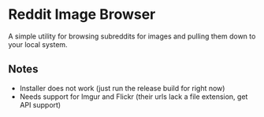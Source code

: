 Reddit Image Browser
====================

A simple utility for browsing subreddits for images and pulling them down to your local system.  

## Notes

* Installer does not work (just run the release build for right now)
* Needs support for Imgur and Flickr (their urls lack a file extension, get API support)
